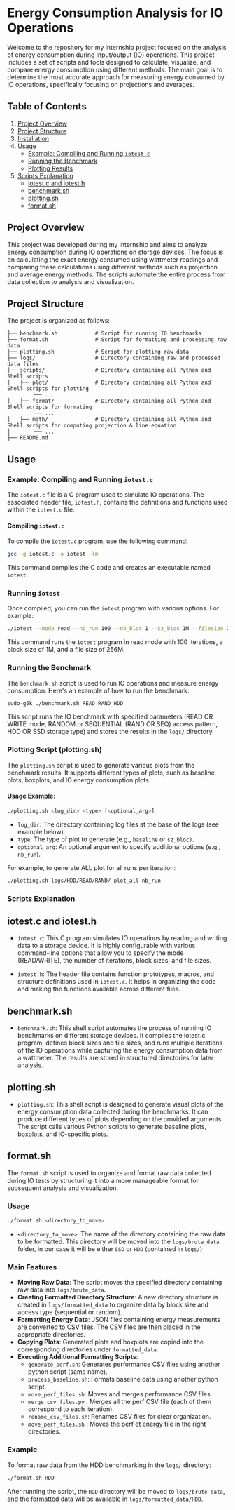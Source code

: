 # Energy Consumption Analysis for IO Operations

Welcome to the repository for my internship project focused on the analysis of energy consumption during input/output (IO) operations. This project includes a set of scripts and tools designed to calculate, visualize, and compare energy consumption using different methods. The main goal is to determine the most accurate approach for measuring energy consumed by IO operations, specifically focusing on projections and averages.

## Table of Contents

1. [Project Overview](#project-overview)
2. [Project Structure](#project-structure)
3. [Installation](#installation)
4. [Usage](#usage)
    - [Example: Compiling and Running `iotest.c`](#example-compiling-and-running-iotestc)
    - [Running the Benchmark](#running-the-benchmark)
    - [Plotting Results](#plotting-results)
5. [Scripts Explanation](#scripts-explanation)
    - [iotest.c and iotest.h](#iotestc-and-iotesth)
    - [benchmark.sh](#benchmarksh)
    - [plotting.sh](#plottingsh)
    - [format.sh](#formatsh)

## Project Overview

This project was developed during my internship and aims to analyze energy consumption during IO operations on storage devices. The focus is on calculating the exact energy consumed using wattmeter readings and comparing these calculations using different methods such as projection and average energy methods. The scripts automate the entire process from data collection to analysis and visualization.

## Project Structure

The project is organized as follows:

```plaintext
├── benchmark.sh            # Script for running IO benchmarks
├── format.sh               # Script for formatting and processing raw data
├── plotting.sh             # Script for plotting raw data
├── logs/                   # Directory containing raw and processed data files
├── scripts/                # Directory containing all Python and Shell scripts
│   ├── plot/               # Directory containing all Python and Shell scripts for plotting
        └── ...
│   ├── format/             # Directory containing all Python and Shell scripts for formating
        └── ...
│   ├── math/               # Directory containing all Python and Shell scripts for computing projection & line equation
│       └── ...             
├── README.md       
```

## Usage

### Example: Compiling and Running `iotest.c`

The `iotest.c` file is a C program used to simulate IO operations. The associated header file, `iotest.h`, contains the definitions and functions used within the `iotest.c` file.

#### Compiling `iotest.c`

To compile the `iotest.c` program, use the following command:

```bash
gcc -g iotest.c -o iotest -lm
```

This command compiles the C code and creates an executable named `iotest`.

### Running `iotest`

Once compiled, you can run the `iotest` program with various options. For example:

```bash
./iotest --mode read --nb_run 100 --nb_bloc 1 --sz_bloc 1M --filesize 256M
```

This command runs the `iotest` program in read mode with 100 iterations, a block size of 1M, and a file size of 256M.

### Running the Benchmark

The `benchmark.sh` script is used to run IO operations and measure energy consumption. Here's an example of how to run the benchmark:

```bash
sudo-g5k ./benchmark.sh READ RAND HDD
```

This script runs the IO benchmark with specified parameters (READ OR WRITE mode, RANDOM or SEQUENTIAL (RAND OR SEQ) access pattern, HDD OR SSD storage type) and stores the results in the `logs/` directory.

### Plotting Script (plotting.sh)

The `plotting.sh` script is used to generate various plots from the benchmark results. It supports different types of plots, such as baseline plots, boxplots, and IO energy consumption plots.

#### Usage Example:

```bash
./plotting.sh <log_dir> <type> [<optional_arg>]
```
- `log_dir`: The directory containing log files at the base of the logs (see example below).
- `type`: The type of plot to generate (e.g., `baseline` or `sz_bloc)`.
- `optional_arg`: An optional argument to specify additional options (e.g., `nb_run`).

For example, to generate ALL plot for all runs per iteration:

```bash
./plotting.sh logs/HDD/READ/RAND/ plot_all nb_run
```

### Scripts Explanation
## iotest.c and iotest.h

- `iotest.c`: This C program simulates IO operations by reading and writing data to a storage device. It is highly configurable with various command-line options that allow you to specify the mode (READ/WRITE), the number of iterations, block sizes, and file sizes.

- `iotest.h`: The header file contains function prototypes, macros, and structure definitions used in `iotest.c`. It helps in organizing the code and making the functions available across different files.

## benchmark.sh

- `benchmark.sh`: This shell script automates the process of running IO benchmarks on different storage devices. It compiles the iotest.c program, defines block sizes and file sizes, and runs multiple iterations of the IO operations while capturing the energy consumption data from a wattmeter. The results are stored in structured directories for later analysis.

## plotting.sh

- `plotting.sh`: This shell script is designed to generate visual plots of the energy consumption data collected during the benchmarks. It can produce different types of plots depending on the provided arguments. The script calls various Python scripts to generate baseline plots, boxplots, and IO-specific plots.

## format.sh


The `format.sh` script is used to organize and format raw data collected during IO tests by structuring it into a more manageable format for subsequent analysis and visualization.

### Usage

```bash
./format.sh <directory_to_move>
```

* `<directory_to_move>`: The name of the directory containing the raw data to be formatted. This directory will be moved into the `logs/brute_data` folder, in our case it will be either `SSD` or `HDD` (contained in `logs/`)

### Main Features

* **Moving Raw Data**: The script moves the specified directory containing raw data into `logs/brute_data`.
* **Creating Formatted Directory Structure**: A new directory structure is created in `logs/formatted_data` to organize data by block size and access type (sequential or random).
* **Formatting Energy Data**: JSON files containing energy measurements are converted to CSV files. The CSV files are then placed in the appropriate directories.
* **Copying Plots**: Generated plots and boxplots are copied into the corresponding directories under `formatted_data`.
* **Executing Additional Formatting Scripts**:
	+ `generate_perf.sh`: Generates performance CSV files using another python script (same name).
	+ `process_baseline.sh`: Formats baseline data using another python script.
	+ `move_perf_files.sh`: Moves and merges performance CSV files.
	+ `merge_csv_files.py` : Merges all the perf CSV file (each of them correspond to each iteration).
	+ `rename_csv_files.sh`: Renames CSV files for clear organization.
    + `move_perf_files.sh` : Moves the perf et energy file in the right directories.

### Example

To format raw data from the HDD benchmarking in the `logs/` directory:

```bash
./format.sh HDD
```

After running the script, the `HDD` directory will be moved to `logs/brute_data`, and the formatted data will be available in `logs/formatted_data/HDD`.
